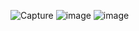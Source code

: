 ![Capture](https://user-images.githubusercontent.com/80603292/140844828-6eb35872-f83a-41c2-809c-7cbd464d61e0.PNG)
![image](https://user-images.githubusercontent.com/80603292/140844893-621e3e6c-706c-465b-886c-dd2a350e7c41.png)
![image](https://user-images.githubusercontent.com/80603292/140844922-2187f77a-47db-428f-930a-c8fd3844472f.png)
